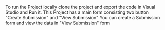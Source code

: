To run the Project locally clone the project and export the code in Visual Studio and Run it.
This Project has a main form consisting two button "Create Submission" and "View Submission" 
You can create a Submission form and view the data in "View Submission" form
